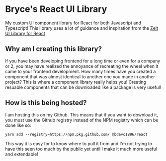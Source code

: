 # Bryce's React UI Library
My custom UI component library for React for both Javascript and Typescript! This library uses a lot of guidance and inspiration from the [Zeit UI Library for React](https://react.zeit-ui.co/en-us/guide/introduction)

## Why am I creating this library?
If you have been developing frontend for a long time or even for a company or 2, you may have realized the annoyance of recreating the wheel when it came to your frontend development. How many times have you created a component that was almost identical to another one you made in another project? This is where a component library really helps you! Creating resuable components that can be downloaded like a package is very useful!

## How is this being hosted?
I am hosting this on my Github. This means that if you want to download it, you must use the Github registry instead of the NPM registry which can be done like so:

```
yarn add --registry=https://npm.pkg.github.com/ @bdevo1896/react
```

This way it is easy for to know where to pull it from and I'm not trying to have this seen too much by the public yet until I make it much more useful and extendable!
